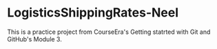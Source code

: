# LogisticsShippingRates-Neel
This is a practice project from CourseEra's Getting statrted with Git and GitHub's Module 3.

